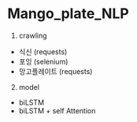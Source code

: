 # Mango_plate_NLP

1. crawling
- 식신 (requests)
- 포잉 (selenium)
- 망고플레이트 (requests)


2. model
- biLSTM 
- biLSTM + self Attention

